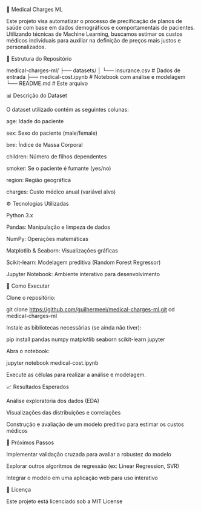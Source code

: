 🏥 Medical Charges ML

Este projeto visa automatizar o processo de precificação de planos de saúde com base em dados demográficos e comportamentais de pacientes. Utilizando técnicas de Machine Learning, buscamos estimar os custos médicos individuais para auxiliar na definição de preços mais justos e personalizados.

📁 Estrutura do Repositório

medical-charges-ml/
├── datasets/
│   └── insurance.csv           # Dados de entrada
├── medical-cost.ipynb          # Notebook com análise e modelagem
└── README.md                   # Este arquivo

📊 Descrição do Dataset

O dataset utilizado contém as seguintes colunas:

age: Idade do paciente

sex: Sexo do paciente (male/female)

bmi: Índice de Massa Corporal

children: Número de filhos dependentes

smoker: Se o paciente é fumante (yes/no)

region: Região geográfica

charges: Custo médico anual (variável alvo)

⚙️ Tecnologias Utilizadas

Python 3.x

Pandas: Manipulação e limpeza de dados

NumPy: Operações matemáticas

Matplotlib & Seaborn: Visualizações gráficas

Scikit-learn: Modelagem preditiva (Random Forest Regressor)

Jupyter Notebook: Ambiente interativo para desenvolvimento

🚀 Como Executar

Clone o repositório:

git clone https://github.com/guilhermeej/medical-charges-ml.git
cd medical-charges-ml

Instale as bibliotecas necessárias (se ainda não tiver):

pip install pandas numpy matplotlib seaborn scikit-learn jupyter

Abra o notebook:

jupyter notebook medical-cost.ipynb

Execute as células para realizar a análise e modelagem.

📈 Resultados Esperados

Análise exploratória dos dados (EDA)

Visualizações das distribuições e correlações

Construção e avaliação de um modelo preditivo para estimar os custos médicos

🔄 Próximos Passos

Implementar validação cruzada para avaliar a robustez do modelo

Explorar outros algoritmos de regressão (ex: Linear Regression, SVR)

Integrar o modelo em uma aplicação web para uso interativo

📄 Licença

Este projeto está licenciado sob a MIT License
